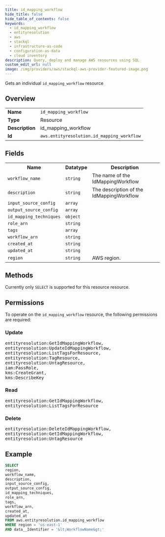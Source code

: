 ```yaml
---
title: id_mapping_workflow
hide_title: false
hide_table_of_contents: false
keywords:
  - id_mapping_workflow
  - entityresolution
  - aws
  - stackql
  - infrastructure-as-code
  - configuration-as-data
  - cloud inventory
description: Query, deploy and manage AWS resources using SQL
custom_edit_url: null
image: /img/providers/aws/stackql-aws-provider-featured-image.png
---
```

Gets an individual <code>id_mapping_workflow</code> resource

## Overview
<table><tbody>
<tr><td><b>Name</b></td><td><code>id_mapping_workflow</code></td></tr>
<tr><td><b>Type</b></td><td>Resource</td></tr>
<tr><td><b>Description</b></td><td>id_mapping_workflow</td></tr>
<tr><td><b>Id</b></td><td><code>aws.entityresolution.id_mapping_workflow</code></td></tr>
</tbody></table>

## Fields
<table><tbody>
<tr><th>Name</th><th>Datatype</th><th>Description</th></tr>
<tr><td><code>workflow_name</code></td><td><code>string</code></td><td>The name of the IdMappingWorkflow</td></tr>
<tr><td><code>description</code></td><td><code>string</code></td><td>The description of the IdMappingWorkflow</td></tr>
<tr><td><code>input_source_config</code></td><td><code>array</code></td><td></td></tr>
<tr><td><code>output_source_config</code></td><td><code>array</code></td><td></td></tr>
<tr><td><code>id_mapping_techniques</code></td><td><code>object</code></td><td></td></tr>
<tr><td><code>role_arn</code></td><td><code>string</code></td><td></td></tr>
<tr><td><code>tags</code></td><td><code>array</code></td><td></td></tr>
<tr><td><code>workflow_arn</code></td><td><code>string</code></td><td></td></tr>
<tr><td><code>created_at</code></td><td><code>string</code></td><td></td></tr>
<tr><td><code>updated_at</code></td><td><code>string</code></td><td></td></tr>
<tr><td><code>region</code></td><td><code>string</code></td><td>AWS region.</td></tr>

</tbody></table>

## Methods
Currently only <code>SELECT</code> is supported for this resource resource.

## Permissions

To operate on the <code>id_mapping_workflow</code> resource, the following permissions are required:

### Update
<pre>
entityresolution:GetIdMappingWorkflow,
entityresolution:UpdateIdMappingWorkflow,
entityresolution:ListTagsForResource,
entityresolution:TagResource,
entityresolution:UntagResource,
iam:PassRole,
kms:CreateGrant,
kms:DescribeKey</pre>

### Read
<pre>
entityresolution:GetIdMappingWorkflow,
entityresolution:ListTagsForResource</pre>

### Delete
<pre>
entityresolution:DeleteIdMappingWorkflow,
entityresolution:GetIdMappingWorkflow,
entityresolution:UntagResource</pre>


## Example
```sql
SELECT
region,
workflow_name,
description,
input_source_config,
output_source_config,
id_mapping_techniques,
role_arn,
tags,
workflow_arn,
created_at,
updated_at
FROM aws.entityresolution.id_mapping_workflow
WHERE region = 'us-east-1'
AND data__Identifier = '&lt;WorkflowName&gt;'
```
